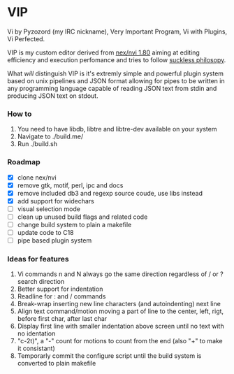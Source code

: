 # VIP

Vi by Pyzozord (my IRC nickname), Very Important Program, Vi with Plugins, Vi Perfected.

VIP is my custom editor derived from [nex/nvi 1.80](https://repo.or.cz/nvi.git) aiming at editing efficiency and execution perfomance and tries to follow [suckless philosopy](https://suckless.org/philosophy/).

What *will* distinguish VIP is it's extremly simple and powerful plugin system based on unix pipelines and JSON format allowing for pipes to be written in any programming language capable of reading JSON text from stdin and producing JSON text on stdout.

### How to
1. You need to have libdb, libtre and libtre-dev available on your system
1. Navigate to ./build.me/
1. Run ./build.sh

### Roadmap
- [x] clone nex/nvi
- [x] remove gtk, motif, perl, ipc and docs
- [x] remove included db3 and regexp source coude, use libs instead
- [x] add support for widechars
- [ ] visual selection mode
- [ ] clean up unused build flags and related code
- [ ] change build system to plain a makefile
- [ ] update code to C18
- [ ] pipe based plugin system

### Ideas for features
1. Vi commands n and N always go the same direction regardless of / or ? search direction
1. Better support for indentation
1. Readline for : and / commands
1. Break-wrap inserting new line characters (and autoindenting) next line
1. Align text command/motion moving a part of line to the center, left, rigt, before first char, after last char
1. Display first line with smaller indentation above screen until no text with no identation
1. "c-2t)", a "-" count for motions to count from the end (also "+" to make it consistant)
1. Temporarly commit the configure script until the build system is converted to plain makefile
